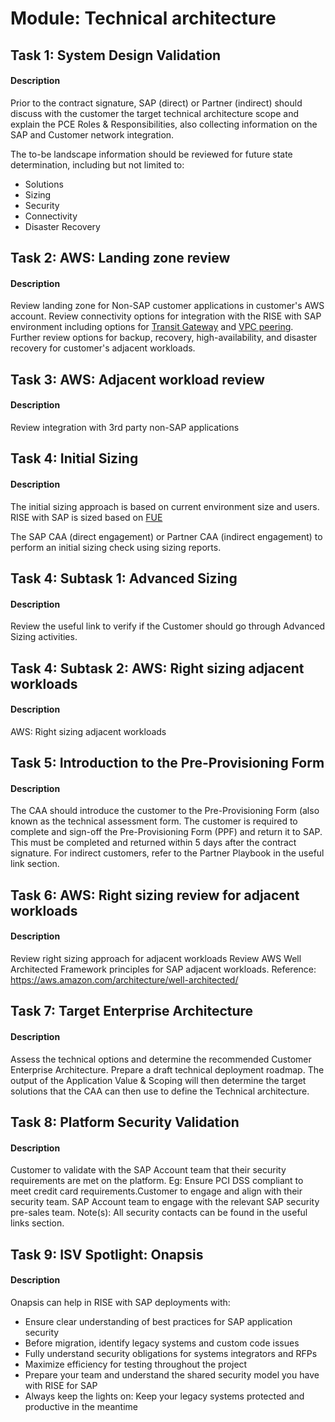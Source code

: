 
# Module: Technical architecture
## Task 1: System Design Validation
#### Description
Prior to the contract signature, SAP (direct) or Partner (indirect) should discuss with the customer the target technical architecture scope and explain the PCE Roles & Responsibilities, also collecting information on the SAP and Customer network integration. 

The to-be landscape information should be reviewed for future state determination, including but not limited to:
* Solutions
* Sizing
* Security
* Connectivity
* Disaster Recovery

## Task 2: AWS: Landing zone review
#### Description
Review landing zone for Non-SAP customer applications in customer's AWS account. Review connectivity options for integration with the RISE with SAP environment including options for [Transit Gateway](https://aws.amazon.com/transit-gateway/) and [VPC peering](https://docs.aws.amazon.com/vpc/latest/peering/what-is-vpc-peering.html). 
Further review options for backup, recovery, high-availability, and disaster recovery for customer's adjacent workloads. 

## Task 3: AWS: Adjacent workload review
#### Description
Review integration with 3rd party non-SAP applications 

## Task 4: Initial Sizing
#### Description
The initial sizing approach is based on current environment size and users. RISE with SAP is sized based on [FUE](https://community.sap.com/t5/enterprise-resource-planning-blogs-by-sap/did-you-say-fue-a-definition/ba-p/13556847) 

The SAP CAA (direct engagement) or Partner CAA (indirect engagement) to perform an initial sizing check using sizing reports.

## Task 4: Subtask 1: Advanced Sizing
#### Description
Review the useful link to verify if the Customer should go through Advanced Sizing activities.

## Task 4: Subtask 2: AWS: Right sizing adjacent workloads
#### Description
AWS: Right sizing adjacent workloads
## Task 5: Introduction to the Pre-Provisioning Form
#### Description
The CAA should introduce the customer to the Pre-Provisioning Form (also known as the technical assessment form. The customer is required to complete and sign-off the Pre-Provisioning Form (PPF) and return it to SAP. This must be completed and returned within 5 days after the contract signature. For indirect customers, refer to the Partner Playbook in the useful link section.

## Task 6: AWS: Right sizing review for adjacent workloads
#### Description
Review right sizing approach for adjacent workloads 
Review AWS Well Architected Framework principles for SAP adjacent workloads.
Reference: https://aws.amazon.com/architecture/well-architected/
## Task 7: Target Enterprise Architecture
#### Description
Assess the technical options and determine the recommended Customer Enterprise Architecture. Prepare a draft technical deployment roadmap. The output of the Application Value & Scoping will then determine the target solutions that the CAA can then use to define the Technical architecture.

## Task 8: Platform Security Validation
#### Description
Customer to validate with the SAP Account team that their security requirements are met on the platform. Eg: Ensure PCI DSS compliant to meet credit card requirements.Customer to engage and align with their security team. SAP Account team to engage with the relevant SAP security pre-sales team. Note(s): All security contacts can be found in the useful links section.

## Task 9: ISV Spotlight: Onapsis
#### Description
Onapsis can help in RISE with SAP deployments with: 
* Ensure clear understanding of best practices for SAP application security
* Before migration, identify legacy systems and custom code issues
* Fully understand security obligations for systems integrators and RFPs
* Maximize efficiency for testing throughout the project
* Prepare your team and understand the shared security model you have with RISE for SAP
* Always keep the lights on: Keep your legacy systems protected and productive in the meantime